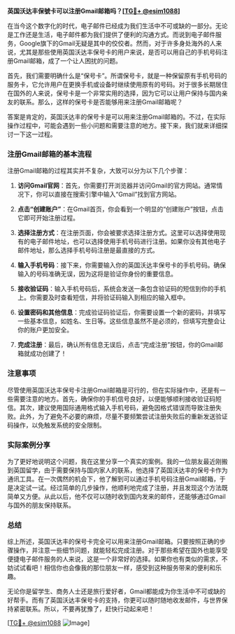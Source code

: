 **英国沃达丰保號卡可以注册Gmail邮箱吗？[[TG💪+ @esim1088](https://t.me/s/esim1088)]**

在当今这个数字化的时代，电子邮件已经成为我们生活中不可或缺的一部分。无论是工作还是生活，电子邮件都为我们提供了便利的沟通方式。而说到电子邮件服务，Google旗下的Gmail无疑是其中的佼佼者。然而，对于许多身处海外的人来说，尤其是那些使用英国沃达丰保号卡的用户来说，是否可以用自己的手机号码注册Gmail邮箱，成了一个让人困扰的问题。

首先，我们需要明确什么是“保号卡”。所谓保号卡，就是一种保留原有手机号码的服务卡，它允许用户在更换手机或设备时继续使用原有的号码。对于很多长期居住在国外的人来说，保号卡是一个非常实用的选择，因为它可以让用户保持与国内亲友的联系。那么，这样的保号卡是否能够用来注册Gmail邮箱呢？

答案是肯定的，英国沃达丰的保号卡是可以用来注册Gmail邮箱的。不过，在实际操作过程中，可能会遇到一些小问题和需要注意的地方。接下来，我们就来详细探讨一下这一过程。

### 注册Gmail邮箱的基本流程

注册Gmail邮箱的过程其实并不复杂，大致可以分为以下几个步骤：

1. **访问Gmail官网**：首先，你需要打开浏览器并访问Gmail的官方网站。通常情况下，你可以直接在搜索引擎中输入“Gmail”找到官方网站。

2. **点击“创建账户”**：在Gmail首页，你会看到一个明显的“创建账户”按钮，点击它即可开始注册过程。

3. **选择注册方式**：在注册页面，你会被要求选择注册方式。这里可以选择使用现有的电子邮件地址，也可以选择使用手机号码进行注册。如果你没有其他电子邮件地址，那么选择手机号码注册是最直接的方式。

4. **输入手机号码**：接下来，你需要输入你的英国沃达丰保号卡的手机号码。确保输入的号码准确无误，因为这将是验证你身份的重要信息。

5. **接收验证码**：输入手机号码后，系统会发送一条包含验证码的短信到你的手机上。你需要及时查看短信，并将验证码输入到相应的输入框中。

6. **设置密码和其他信息**：完成验证码验证后，你需要设置一个新的密码，并填写一些基本信息，如姓名、生日等。这些信息虽然不是必须的，但填写完整会让你的账户更加安全。

7. **完成注册**：最后，确认所有信息无误后，点击“完成注册”按钮，你的Gmail邮箱就成功创建了！

### 注意事项

尽管使用英国沃达丰保号卡注册Gmail邮箱是可行的，但在实际操作中，还是有一些需要注意的地方。首先，确保你的手机信号良好，以便能够顺利接收验证码短信。其次，建议使用国际通用格式输入手机号码，避免因格式错误而导致注册失败。此外，为了避免不必要的麻烦，尽量不要频繁尝试注册失败后的重新发送验证码操作，以免触发系统的安全限制。

### 实际案例分享

为了更好地说明这个问题，我在这里分享一个真实的案例。我的一位朋友最近刚搬到英国留学，由于需要保持与国内家人的联系，他选择了英国沃达丰的保号卡作为通讯工具。在一次偶然的机会下，他了解到可以通过手机号码注册Gmail邮箱，于是决定试一试。经过简单的几步操作，他顺利地完成了注册，并且发现这个方法既简单又方便。从此以后，他不仅可以随时收到国内发来的邮件，还能够通过Gmail与国外的朋友保持联系。

### 总结

综上所述，英国沃达丰的保号卡完全可以用来注册Gmail邮箱。只要按照正确的步骤操作，并注意一些细节问题，就能轻松完成注册。对于那些希望在国外也能享受便捷电子邮件服务的人来说，这是一个非常好的选择。如果你也有类似的需求，不妨试试看吧！相信你也会像我的那位朋友一样，感受到这种服务带来的便利和乐趣。

无论你是留学生、商务人士还是旅行爱好者，Gmail都能成为你生活中不可或缺的好帮手。而有了英国沃达丰保号卡的支持，你更可以随时随地收发邮件，与世界保持紧密联系。所以，不要再犹豫了，赶快行动起来吧！

[[TG💪+ @esim1088](https://t.me/s/esim1088) ![Image](https://i.postimg.cc/4NQfJmqS/Snipaste-2025-05-13-00-14-12.png)]